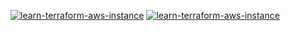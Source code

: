 [![learn-terraform-aws-instance](https://github.com/remiljw/learn-terraform-aws-instance/workflows/Build%20and%20Test/badge.svg)](https://github.com/remiljw/learn-terraform-aws-instance/actions/workflows/test.yml)  [![learn-terraform-aws-instance](https://github.com/remiljw/learn-terraform-aws-instance/workflows/Deploy%20to%20Production/badge.svg)](https://github.com/remiljw/learn-terraform-aws-instance/actions/workflows/deploy.yml) 